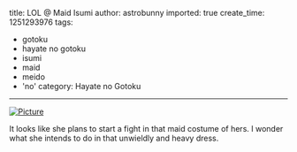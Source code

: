 title: LOL @ Maid Isumi
author: astrobunny
imported: true
create_time: 1251293976
tags:
- gotoku
- hayate no gotoku
- isumi
- maid
- meido
- 'no'
category: Hayate no Gotoku
---
 [![](wp-uploads/2009/08/wpid-hng-1-500x281.jpg "Picture")](/images/wp-uploads/2009/08/wpid-hng-1.jpg)  
  
It looks like she plans to start a fight in that maid costume of hers. I wonder what she intends to do in that unwieldly and heavy dress.